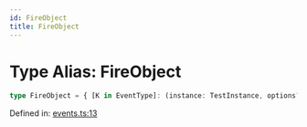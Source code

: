 ```yaml
---
id: FireObject
title: FireObject
---
```


<!-- DO NOT EDIT: this page is autogenerated from the type comments -->

# Type Alias: FireObject

```ts
type FireObject = { [K in EventType]: (instance: TestInstance, options?: Parameters<EventMap[K]>[1]) => boolean | Promise<void> };
```

Defined in: [events.ts:13](https://github.com/Romulad/cli-testing-library/blob/main/packages/cli-testing-library/src/events.ts#L13)
